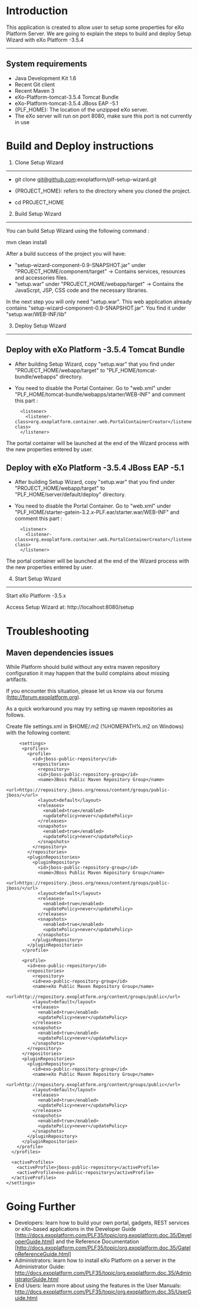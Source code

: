 Introduction
============

This application is created to allow user to setup some properties for eXo Platform Server.
We are going to explain the steps to build and deploy Setup Wizard with eXo Platform -3.5.4

-------------------
System requirements
-------------------
   
* Java Development Kit 1.6
* Recent Git client
* Recent Maven 3
* eXo-Platform-tomcat-3.5.4 Tomcat Bundle
* eXo-Platform-tomcat-3.5.4 JBoss EAP -5.1
* {PLF_HOME}: The location of the unzipped eXo server.
* The eXo server will run on port 8080, make sure this port is not currently in use


Build and Deploy instructions
=============================

1) Clone Setup Wizard
-----------------------

* git clone git@github.com:exoplatform/plf-setup-wizard.git

* {PROJECT_HOME}: refers to the directory where you cloned the project.

* cd PROJECT_HOME


2) Build Setup Wizard
-----------------------

You can build Setup Wizard using the following command :

mvn clean install

After a build success of the project you will have:

* "setup-wizard-component-0.9-SNAPSHOT.jar" under "PROJECT_HOME/component/target" -> Contains services, resources and accessories files. 
* "setup.war" under "PROJECT_HOME/webapp/target" -> Contains the JavaScrpt, JSP, CSS code and the necessary libraries.

In the next step you will only need "setup.war". This web application already contains "setup-wizard-component-0.9-SNAPSHOT.jar". You find it under "setup.war/WEB-INF/lib" 

3) Deploy Setup Wizard 
-----------------------

Deploy with eXo Platform -3.5.4 Tomcat Bundle
---------------------------------------------

* After building Setup Wizard, copy "setup.war" that you find under "PROJECT_HOME/webapp/target" to "PLF_HOME/tomcat-bundle/webapps" directory.

* You need to disable the Portal Container. Go to "web.xml" under "PLF_HOME/tomcat-bundle/webapps/starter/WEB-INF" and comment this part :

        <listener>
          <listener-class>org.exoplatform.container.web.PortalContainerCreator</listener-class> 
        </listener>

The portal container will be launched at the end of the Wizard process with the new properties entered by user.

Deploy with eXo Platform -3.5.4 JBoss EAP -5.1
----------------------------------------------

* After building Setup Wizard, copy "setup.war" that you find under "PROJECT_HOME/webapp/target" to "PLF_HOME/server/default/deploy" directory. 

* You need to disable the Portal Container. Go to "web.xml" under "PLF_HOME/starter-gatein-3.2.x-PLF.ear/starter.war/WEB-INF" and comment this part :

        <listener>
          <listener-class>org.exoplatform.container.web.PortalContainerCreator</listener-class> 
        </listener>

The portal container will be launched at the end of the Wizard process with the new properties entered by user.


4) Start Setup Wizard 
-----------------------

Start eXo Platform -3.5.x 

Access Setup Wizard at: http://localhost:8080/setup


Troubleshooting
===============

Maven dependencies issues
-------------------------

 While Platform should build without any extra maven repository configuration it may happen that the build complains about missing artifacts.

 If you encounter this situation, please let us know via our forums (http://forum.exoplatform.org).

 As a quick workaround you may try setting up maven repositories as follows.

 Create file settings.xml in $HOME/.m2  (%HOMEPATH%\.m2 on Windows) with the following content:

         <settings>
          <profiles>
            <profile>
              <id>jboss-public-repository</id>
              <repositories>
                <repository>
                <id>jboss-public-repository-group</id>
                <name>JBoss Public Maven Repository Group</name>
                <url>https://repository.jboss.org/nexus/content/groups/public-jboss/</url>
                <layout>default</layout>
                <releases>
                  <enabled>true</enabled>
                  <updatePolicy>never</updatePolicy>
                </releases>
                <snapshots>
                  <enabled>true</enabled>
                  <updatePolicy>never</updatePolicy>
                </snapshots>
              </repository>
            </repositories>
            <pluginRepositories>
              <pluginRepository>
                <id>jboss-public-repository-group</id>
                <name>JBoss Public Maven Repository Group</name>
                <url>https://repository.jboss.org/nexus/content/groups/public-jboss/</url>
                <layout>default</layout>
                <releases>
                  <enabled>true</enabled>
                  <updatePolicy>never</updatePolicy>
                </releases>
                <snapshots>
                  <enabled>true</enabled>
                  <updatePolicy>never</updatePolicy>
                </snapshots>
              </pluginRepository>
            </pluginRepositories>
          </profile>

          <profile>
            <id>exo-public-repository</id>
            <repositories>
              <repository>
              <id>exo-public-repository-group</id>
              <name>eXo Public Maven Repository Group</name>
              <url>http://repository.exoplatform.org/content/groups/public</url>
              <layout>default</layout>
              <releases>
                <enabled>true</enabled>
                <updatePolicy>never</updatePolicy>
              </releases>
              <snapshots>
                <enabled>true</enabled>
                <updatePolicy>never</updatePolicy>
              </snapshots>
            </repository>
          </repositories>
          <pluginRepositories>
            <pluginRepository>
              <id>exo-public-repository-group</id>
              <name>eXo Public Maven Repository Group</name>
              <url>http://repository.exoplatform.org/content/groups/public</url>
              <layout>default</layout>
              <releases>
                <enabled>true</enabled>
                <updatePolicy>never</updatePolicy>
              </releases>
              <snapshots>
                <enabled>true</enabled>
                <updatePolicy>never</updatePolicy>
              </snapshots>
            </pluginRepository>
          </pluginRepositories>
        </profile>
      </profiles>

      <activeProfiles>
        <activeProfile>jboss-public-repository</activeProfile>
        <activeProfile>exo-public-repository</activeProfile>
      </activeProfiles>
    </settings>

Going Further
=============
* Developers: learn how to build your own portal, gadgets, REST services or eXo-based applications in the Developer Guide
[http://docs.exoplatform.com/PLF35/topic/org.exoplatform.doc.35/DeveloperGuide.html] and the Reference Documentation
[http://docs.exoplatform.com/PLF35/topic/org.exoplatform.doc.35/GateInReferenceGuide.html]
* Administrators: learn how to install eXo Platform on a server in the Administrator Guide:
http://docs.exoplatform.com/PLF35/topic/org.exoplatform.doc.35/AdministratorGuide.html
* End Users: learn more about using the features in the User Manuals:
http://docs.exoplatform.com/PLF35/topic/org.exoplatform.doc.35/UserGuide.html
